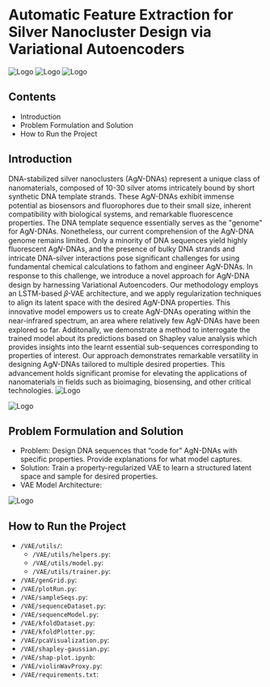 
# Automatic Feature Extraction for Silver Nanocluster Design via Variational Autoencoders




![Logo](https://upload.wikimedia.org/wikipedia/en/thumb/0/0e/University_of_California%2C_Irvine_seal.svg/150px-University_of_California%2C_Irvine_seal.svg.png)
![Logo](https://www.cs.albany.edu/sccepr/img/logo1.png)
![Logo](https://www.cs.albany.edu/~petko/lab/img/logo1.png)


## Contents 

 - Introduction
 - Problem Formulation and Solution
 - How to Run the Project


## Introduction
DNA-stabilized silver nanoclusters (Ag𝑁-DNAs) represent a unique class of nanomaterials, composed of 10-30 silver atoms intricately bound by short synthetic DNA template strands. These Ag𝑁-DNAs exhibit immense potential as biosensors and fluorophores due to their small size, inherent compatibility with biological systems, and remarkable fluorescence properties. The DNA template sequence essentially serves as the "genome" for Ag𝑁-DNAs. Nonetheless, our current comprehension of the Ag𝑁-DNA genome remains limited. Only a minority of DNA sequences yield highly fluorescent Ag𝑁-DNAs, and the presence of bulky DNA strands and intricate DNA-silver interactions pose significant challenges for using fundamental chemical calculations to fathom and engineer Ag𝑁-DNAs.
In response to this challenge, we introduce a novel approach for Ag𝑁-DNA design by harnessing Variational Autoencoders. Our methodology employs an LSTM-based 𝛽-VAE architecture, and we apply regularization techniques to align its latent space with the desired Ag𝑁-DNA properties. This innovative model empowers us to create Ag𝑁-DNAs operating within the near-infrared spectrum, an area where relatively few Ag𝑁-DNAs have been explored so far.
Additonally, we demonstrate a method to interrogate the trained model about its predictions based on Shapley value analysis which provides insights into the learnt essential sub-sequences corresponding to properties of interest. 
Our approach demonstrates remarkable versatility in designing Ag𝑁-DNAs tailored to multiple desired properties. This advancement holds significant promise for elevating the applications of nanomaterials in  fields such as bioimaging, biosensing, and other critical technologies.
![Logo](https://imageupload.io/ib/LuxfBl1wquzLM8y_1699199518.png)


![Logo](https://imageupload.io/ib/2J254j1PUyKMeyL_1699199752.png)

## Problem Formulation and Solution
- Problem: Design DNA sequences that “code for” AgN-DNAs with specific properties. Provide explanations for what model captures.
- Solution: Train a property-regularized VAE to learn a structured latent space and sample for desired properties.
- VAE Model Architecture:

![Logo](https://imageupload.io/ib/Ke1xrj8yJHCngG2_1699200592.png)

## How to Run the Project
- `/VAE/utils/`: 
    - `/VAE/utils/helpers.py`:
    - `/VAE/utils/model.py`:
    - `/VAE/utils/trainer.py`:
- `/VAE/genGrid.py`: 
- `/VAE/plotRun.py`: 
- `/VAE/sampleSeqs.py`: 
- `/VAE/sequenceDataset.py`: 
- `/VAE/sequenceModel.py`: 
- `/VAE/kfoldDataset.py`: 
- `/VAE/kfoldPlotter.py`: 
- `/VAE/pcaVisualization.py`: 
- `/VAE/shapley-gaussian.py`: 
- `/VAE/shap-plot.ipynb`: 
- `/VAE/violinWavProxy.py`: 
- `/VAE/requirements.txt`:     
